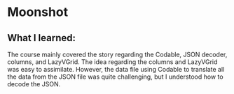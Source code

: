 # Moonshot
## What I learned: 
The course mainly covered the story regarding the Codable, JSON decoder, columns, and LazyVGrid. The idea regarding the columns and LazyVGrid was easy to assimilate. However, the data file using Codable to translate all the data from the JSON file was quite challenging, but I understood how to decode the JSON.

